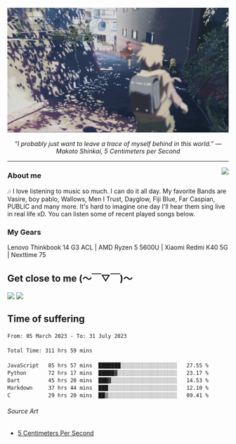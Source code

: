 ![header](asset/header.jpg)
<p align="center"><i>“I probably just want to leave a trace of myself behind in this world.” ― Makoto Shinkai, 5 Centimeters per Second</i></p>

---

<a href="https://open.spotify.com/playlist/6hyAjJOdQf5xbhQl3a3Kff?si=dc332f50a11744ab"><img align="right" display="inline-block" vertical-align="right" src="https://spotify-recently-played-readme.vercel.app/api?user=31v5dhuuhzkkvv4cqimaphde2x6i&count=5&width=350"></a>


### About me

🎶 I love listening to music so much. I can do it all day. My favorite Bands are Vasire, boy pablo, Wallows, Men I Trust, Dayglow, Fiji Blue, Far Caspian, PUBLIC and many more. It's hard to imagine one day I'll hear them sing live in real life xD. You can listen some of recent played songs below.

### My Gears

Lenovo Thinkbook 14 G3 ACL | AMD Ryzen 5 5600U | Xiaomi Redmi K40 5G | Nexttime 75 

## Get close to me (～￣▽￣)～

<div>
<a href="https://dsc.bio/JetEra"><img src="https://img.shields.io/badge/Discord-5865F2?style=for-the-badge&logo=discord&logoColor=white"></a> <a href="https://open.spotify.com/user/31v5dhuuhzkkvv4cqimaphde2x6i">
<img src="https://img.shields.io/badge/Spotify-1ED760?&style=for-the-badge&logo=spotify&logoColor=white"></a>
</div>

## Time of suffering

<!--START_SECTION:waka-->

```txt
From: 05 March 2023 - To: 31 July 2023

Total Time: 311 hrs 59 mins

JavaScript   85 hrs 57 mins  ███████░░░░░░░░░░░░░░░░░░   27.55 %
Python       72 hrs 17 mins  █████▓░░░░░░░░░░░░░░░░░░░   23.17 %
Dart         45 hrs 20 mins  ███▓░░░░░░░░░░░░░░░░░░░░░   14.53 %
Markdown     37 hrs 44 mins  ███░░░░░░░░░░░░░░░░░░░░░░   12.10 %
C            29 hrs 20 mins  ██▒░░░░░░░░░░░░░░░░░░░░░░   09.41 %
```

<!--END_SECTION:waka-->

###### Source Art

-  [5 Centimeters Per Second](https://wallhaven.cc/w/nrowq1)

